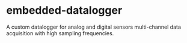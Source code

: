 # embedded-datalogger
A custom datalogger for analog and digital sensors multi-channel data acquisition with high sampling frequencies.
